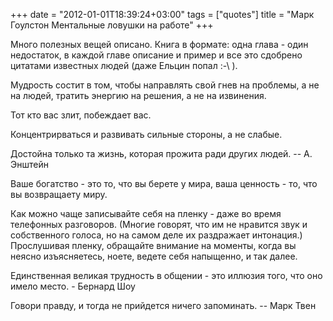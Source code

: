 +++
date = "2012-01-01T18:39:24+03:00"
tags = ["quotes"]
title = "Марк Гоулстон Ментальные ловушки на работе"
+++

Много полезных вещей описано. Книга в формате: одна глава - один
недостаток, в каждой главе описание и пример и все это сдобрено цитатами
известных людей (даже Ельцин попал :-\ ).

Мудрость состит в том, чтобы направлять свой гнев на проблемы, а не на людей,
тратить энергию на решения, а не на извинения.

Тот кто вас злит, побеждает вас.

Концентрирваться и развивать сильные стороны, а не слабые.

Достойна только та жизнь, которая прожита ради других людей.  -- А. Энштейн

Ваше богатство - это то, что вы берете у мира, ваша ценность - то, что вы
возвращаету миру.

Как можно чаще записывайте себя на пленку - даже во время телефонных разговоров.
(Многие говорят, что им не нравится звук и собственного голоса, но на самом деле
их раздражает интонация.) Прослушивая пленку, обращайте внимание на моменты,
когда вы неясно изъясняетесь, ноете, ведете себя напыщенно, и так далее.

Единственная великая трудность в общении - это иллюзия того, что оно имело
место. - Бернард Шоу

Говори правду, и тогда не прийдется ничего запоминать. -- Марк Твен
